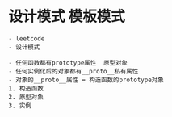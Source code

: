 # 设计模式 模板模式
    - leetcode
    - 设计模式

    - 任何函数都有prototype属性  原型对象
    - 任何实例化后的对象都有__proto__私有属性
    - 对象的__proto__属性 = 构造函数的prototype对象
    1. 构造函数
    2. 原型对象
    3. 实例